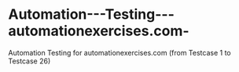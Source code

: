 # Automation---Testing---automationexercises.com-
Automation Testing for automationexercises.com (from Testcase 1 to Testcase 26)
